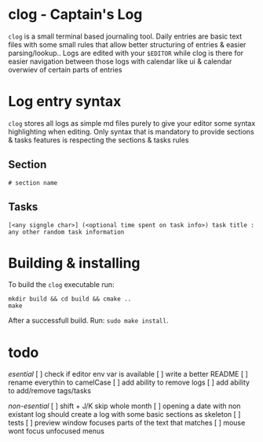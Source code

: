 # clog - Captain's Log 
`clog` is a small terminal based journaling tool. Daily entries are basic text files
with some small rules that allow better structuring of entries & easier parsing/lookup.. 
Logs are edited with your `$EDITOR` while clog is there for easier
navigation between those logs with calendar like ui & calendar overwiev of certain parts of entries

# Log entry syntax
`clog` stores all logs as simple md files purely to give your editor some syntax highlighting
when editing. Only syntax that is mandatory to provide sections & tasks features is
respecting the sections & tasks rules
## Section
`# section name`

## Tasks
`[<any signgle char>] (<optional time spent on task info>) task title : any other random task information`

# Building & installing
To build the `clog` executable run:
```
mkdir build && cd build && cmake ..
make 
```
After a successfull build. Run: `sudo make install`.

# todo
*esential*
[ ] check if editor env var is available
[ ] write a better README
[ ] rename everythin to camelCase
[ ] add ability to remove logs
[ ] add ability to add/remove tags/tasks

*non-esential*
[ ] shift + J/K skip whole month
[ ] opening a date with non existant log should create a log with some basic sections as skeleton
[ ] tests
[ ] preview window focuses parts of the text that matches
[ ] mouse wont focus unfocused menus
